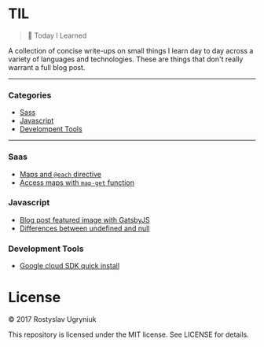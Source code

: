 # TIL

> 📝 Today I Learned

A collection of concise write-ups on small things I learn day to day across a variety of languages and technologies.
These are things that don't really warrant a full blog post.

---

### Categories

* [Sass](#sass)
* [Javascript](#javascript)
* [Develompent Tools](#development-tools)

---

### Saas

* [Maps and `@each` directive](/sass/maps.md)
* [Access maps with `map-get` function](/sass/access-maps.md)

### Javascript

* [Blog post featured image with GatsbyJS](/javascript/gatsby-featured-post-image.md)
* [Differences between undefined and null](/javascript/differences-between-undefined-and-null.md)

### Development Tools

* [Google cloud SDK quick install](/development-tools/google-sdk-installation.md)

# License

© 2017 Rostyslav Ugryniuk

This repository is licensed under the MIT license. See LICENSE for details.
